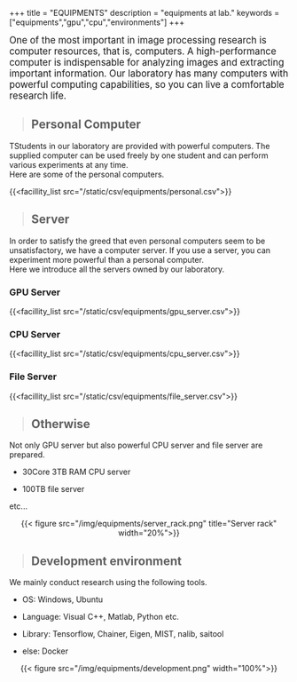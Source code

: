 +++
title = "EQUIPMENTS"
description = "equipments at lab."
keywords = ["equipments","gpu","cpu","environments"]
+++

<span style="font-size: 120%">
One of the most important in image processing research is computer resources, that is, computers. A high-performance computer is indispensable for analyzing images and extracting important information.  
Our laboratory has many computers with powerful computing capabilities, so you can live a comfortable research life.  
</span>


> ## Personal Computer  

TStudents in our laboratory are provided with powerful computers. The supplied computer can be used freely by one student and can perform various experiments at any time.  
Here are some of the personal computers.  

{{<facillity_list src="/static/csv/equipments/personal.csv">}}  

> ## Server

In order to satisfy the greed that even personal computers seem to be unsatisfactory, we have a computer server. If you use a server, you can experiment more powerful than a personal computer.  
Here we introduce all the servers owned by our laboratory.  

### GPU Server

{{<facillity_list src="/static/csv/equipments/gpu_server.csv">}}  

### CPU Server

{{<facillity_list src="/static/csv/equipments/cpu_server.csv">}}  

### File Server

{{<facillity_list src="/static/csv/equipments/file_server.csv">}}  

> ## Otherwise

Not only GPU server but also powerful CPU server and file server are prepared.

- 30Core 3TB RAM CPU server

- 100TB file server

etc...

<div align="center">{{< figure src="/img/equipments/server_rack.png" title="Server rack" width="20%">}}</div>

> ## Development environment

We mainly conduct research using the following tools.

- OS: Windows, Ubuntu

- Language: Visual C++, Matlab, Python etc.

- Library: Tensorflow, Chainer, Eigen, MIST, nalib, saitool

- else: Docker

<div align="center">{{< figure src="/img/equipments/development.png"  width="100%">}}</div>
